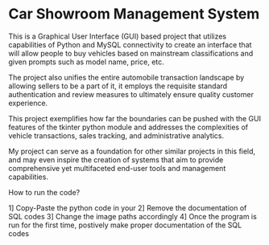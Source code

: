 # Car Showroom Management System
This is a Graphical User Interface (GUI) based project that utilizes capabilities of Python and MySQL connectivity to create an interface that will allow people to buy vehicles based on mainstream classifications and given prompts such as model name, price, etc.

The project also unifies the entire automobile transaction landscape by allowing sellers to be a part of it, it employs the requisite standard authentication and review measures to ultimately ensure quality customer experience.   

This project exemplifies how far the boundaries can be pushed with the GUI features of the tkinter python module and addresses the complexities of vehicle transactions, sales tracking, and administrative analytics.

My project can serve as a foundation for other similar projects in this field, and may even inspire the creation of systems that aim to provide comprehensive yet multifaceted end-user tools and management capabilities.

How to run the code?

1] Copy-Paste the python code in your 
2] Remove the documentation of SQL codes
3] Change the image paths accordingly
4] Once the program is run for the first time,  postively make proper documentation of the SQL codes
